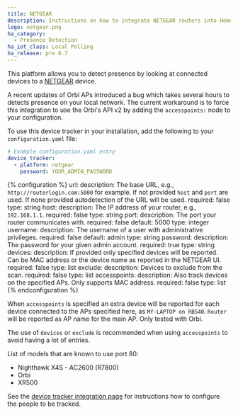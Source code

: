 ```yaml
---
title: NETGEAR
description: Instructions on how to integrate NETGEAR routers into Home Assistant.
logo: netgear.png
ha_category:
  - Presence Detection
ha_iot_class: Local Polling
ha_release: pre 0.7
---
```


This platform allows you to detect presence by looking at connected devices to a [NETGEAR](https://www.netgear.com/) device.

<div class='note'>

A recent updates of Orbi APs introduced a bug which takes several hours to detects presence on your local network. The current workaround is to force this integration to use the Orbi's API v2 by adding the `accesspoints:` node to your configuration.

</div>

To use this device tracker in your installation, add the following to your `configuration.yaml` file:

```yaml
# Example configuration.yaml entry
device_tracker:
  - platform: netgear
    password: YOUR_ADMIN_PASSWORD
```

{% configuration %}
url:
  description: The base URL, e.g., `http://routerlogin.com:5000` for example. If not provided `host` and `port` are used. If none provided autodetection of the URL will be used.
  required: false
  type: string
host:
  description: The IP address of your router, e.g., `192.168.1.1`.
  required: false
  type: string
port:
  description: The port your router communicates with.
  required: false
  default: 5000
  type: integer
username:
  description: The username of a user with administrative privileges.
  required: false
  default: admin
  type: string
password:
  description: The password for your given admin account.
  required: true
  type: string
devices:
  description: If provided only specified devices will be reported. Can be MAC address or the device name as reported in the NETGEAR UI.
  required: false
  type: list
exclude:
  description: Devices to exclude from the scan.
  required: false
  type: list
accesspoints:
  description: Also track devices on the specified APs. Only supports MAC address.
  required: false
  type: list
{% endconfiguration %}

When `accesspoints` is specified an extra device will be reported for each device connected to the APs specified here, as `MY-LAPTOP on RBS40`. `Router` will be reported as AP name for the main AP. Only tested with Orbi.

The use of `devices` or `exclude` is recommended when using `accesspoints` to avoid having a lot of entries.

List of models that are known to use port 80:

- Nighthawk X4S - AC2600 (R7800)
- Orbi
- XR500

See the [device tracker integration page](/integrations/device_tracker/) for instructions how to configure the people to be tracked.
